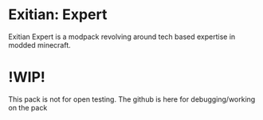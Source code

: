 # Exitian: Expert

Exitian Expert is a modpack revolving around tech based expertise in modded minecraft.

# !WIP!
This pack is not for open testing. The github is here for debugging/working on the pack
